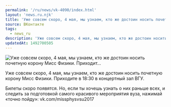 ```yaml
---
permalink: '/ru/news/vk-4090/index.html'
layout: 'news.ru.njk'
title: 'Уже совсем скоро, 4 мая, мы узнаем, кто же достоин носить почетную корону Мисс Физики. Приходит'
source: ВКонтакте
tags:
  - news_ru
description: 'Уже совсем скоро, 4 мая, мы узнаем, кто же достоин носить почетную корону Мисс Физики. Приходит…'
updatedAt: 1492700505
---
```

![Уже совсем скоро, 4 мая, мы узнаем, кто же достоин носить почетную корону Мисс Физики. Приходит…](https://sun9-19.userapi.com/impf/5nirIJqfSgB6qZo6-c7ZAH8vAKFSifxOwW1E3g/n_pVBU72a9Y.jpg?size=1280x720&quality=96&sign=185b0c664dbe8fc4b78424aa664cb0e3&c_uniq_tag=eImwke0EizDjE3-0IA7_Nl9laow0wtsEaRsCizelRvU&type=album)

Уже совсем скоро, 4 мая, мы узнаем, кто же достоин носить почетную корону Мисс Физики. Приходите в 18:30 в концертный зал ВГУ.

Билеты скоро появятся. Но, если ты хочешь узнать о них раньше всех, и следить за подготовкой самого красивого мероприятия вуза, нажимай «точно пойду»: vk.com/missphysvsu2017
